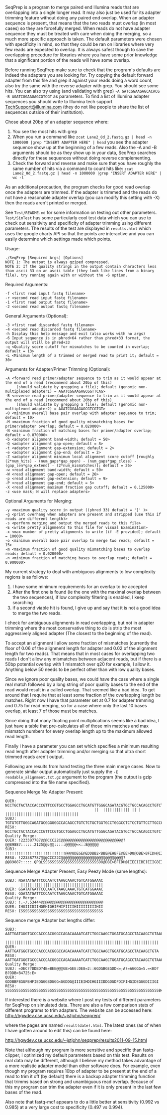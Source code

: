 SeqPrep is a program to merge paired end Illumina reads that are overlapping into a single longer read. It may also just be used for its adapter trimming feature without doing any paired end overlap. When an adapter sequence is present, that means that the two reads must overlap (in most cases) so they are forcefully merged. When reads do not have adapter sequence they must be treated with care when doing the merging, so a much more specific approach is taken. The default parameters were chosen with specificity in mind, so that they could be ran on libraries where very few reads are expected to overlap. It is always safest though to save the overlapping procedure for libraries where you have some prior knowledge that a significant portion of the reads will have some overlap. 

Before running SeqPrep make sure to check that the program's defaults are indeed the adapters you are looking for. Try copying the default forward adapter from this file and grep it against your reads doing a word count, also try the same with the reverse adapter with grep. You should see some hits. You can also try using (and validating with grep) `-A GATCGGAAGAGCACACG -B AGATCGGAAGAGCGTCGT` as parameters. To find a list of Illumina adapter sequences you should write to Illumina tech support TechSupport@illumina.com (they do not like people to share the list of sequences outside of their institution).

Chose about 20bp of an adapter sequence where:

1.    You see the most hits with grep
2.    When you run a command like `zcat Lane2_0d_2.fastq.gz | head -n 1000000 |grep "INSERT ADAPTER HERE" | head` you see the adapter sequence show up at the beginning of a few reads. Also the -A and -B arguments should be as they show up in your data, SeqPrep searches directly for these sequences without doing reverse complementing.
3.    Check the forward and reverse and make sure that you have roughly the same number of hits via a command to count hits like: `zcat Lane2_0d_2.fastq.gz | head -n 1000000 |grep "INSERT ADAPTER HERE" | wc -l`

As an additional precaution, the program checks for good read overlap once the adapters are trimmed. If the adapter is trimmed and the reads do not have a reasonable adapter overlap (you can modify this setting with -X) then the reads aren't printed or merged. 

See `Test/README.md` for some information on testing out other parameters. `Test/SimTest` has some particularly cool test data which you can use to check out sensitivity and specificity of adapter trimming using different parameters. The results of the test are displayed in `results.html` which uses the google charts API so that the points are interactive and you can easily determine which settings made which points.


Usage:
    
    ./SeqPrep [Required Args] [Options]
    NOTE 1: The output is always gziped compressed.
    NOTE 2: If the quality strings in the output contain characters less than ascii 33 on an ascii table (they look like lines from a binary file), try running again with or without the -6 option.

Required Arguments:

	-f <first read input fastq filename>
	-r <second read input fastq filename>
	-1 <first read output fastq filename>
	-2 <second read output fastq filename>

General Arguments (Optional):

	-3 <first read discarded fastq filename>
	-4 <second read discarded fastq filename>
	-h Display this help message and exit (also works with no args) 
	-6 Input sequence is in phred+64 rather than phred+33 format, the output will still be phred+33 
	-q <Quality score cutoff for mismatches to be counted in overlap; default = 13>
	-L <Minimum length of a trimmed or merged read to print it; default = 30>

Arguments for Adapter/Primer Trimming (Optional):

	-A <forward read primer/adapter sequence to trim as it would appear at the end of a read (recommend about 20bp of this)
		 (should validate by grepping a file); default (genomic non-multiplexed adapter1) = AGATCGGAAGAGCGGTTCAG>
	-B <reverse read primer/adapter sequence to trim as it would appear at the end of a read (recommend about 20bp of this)
		 (should validate by grepping a file); default (genomic non-multiplexed adapter2) = AGATCGGAAGAGCGTCGTGT>
	-O <minimum overall base pair overlap with adapter sequence to trim; default = 10>
	-M <maximum fraction of good quality mismatching bases for primer/adapter overlap; default = 0.020000>
	-N <minimum fraction of matching bases for primer/adapter overlap; default = 0.870000>
	-b <adapter alignment band-width; default = 50>
	-Q <adapter alignment gap-open; default = 8>
	-t <adapter alignment gap-extension; default = 2>
	-e <adapter alignment gap-end; default = 2>
	-Z <adapter alignment minimum local alignment score cutoff [roughly (2*num_hits) - (num_gaps*gap_open) - (num_gaps*gap_close) - (gap_len*gap_extend) - (2*num_mismatches)]; default = 26>
	-w <read alignment band-width; default = 50>
	-W <read alignment gap-open; default = 26>
	-p <read alignment gap-extension; default = 9>
	-P <read alignment gap-end; default = 5>
	-X <read alignment maximum fraction gap cutoff; default = 0.125000>
	-z <use mask; N will replace adapters>

Optional Arguments for Merging:

	-y <maximum quality score in output ((phred 33) default = ']' )>
	-g <print overhang when adapters are present and stripped (use this if reads are different length)>
	-s <perform merging and output the merged reads to this file>
	-E <write pretty alignments to this file for visual Examination>
	-x <max number of pretty alignments to write (if -E provided); default = 10000>
	-o <minimum overall base pair overlap to merge two reads; default = 15>
	-m <maximum fraction of good quality mismatching bases to overlap reads; default = 0.020000>
	-n <minimum fraction of matching bases to overlap reads; default = 0.900000>



My current strategy to deal with ambiguous alignments to low complexity regions is as follows:

1. I have some minimum requirements for an overlap to be accepted
2. After the first one is found (ie the one with the maximal overlap between the two sequences), if low complexity filtering is enabled, I keep searching
3. if a second viable hit is found, I give up and say that it is not a good idea to merge the two reads.

I check for ambiguous alignments in read overlapping, but not in adapter trimming where the most conservative thing to do is strip the most aggressively aligned adapter (The closest to the beginning of the read).

To accept an alignment I allow some fraction of mismatches (currently the floor of 0.06 of the alignment length for adapter and 0.02 of the alignment length for two reads). That means that in most cases for overlapping two reads I don't allow any mismatches between adjacent reads, but if there is a 50bp potential overlap with 1 mismatch over q20 for example, I allow it. Anything below 50 needs to be perfect other than with low quality bases.

Since we ignore poor quality bases, we could have the case where a single real match followed by a long string of poor quality bases to the end of the read would result in a called overlap. That seemed like a bad idea. To get around that I require that at least some fraction of the overlapping length be matches. Right now I have that parameter set at 0.7 for adapter trimming and 0.75 for read merging, so for a case where only the last 10 bases overlap, at least 7 of those must be matches. 

Since doing that many floating point multiplications seems like a bad idea, I just have a table that pre-calculates all of those min matches and max mismatch numbers for every overlap length up to the maximum allowed read length.

Finally I have a parameter you can set which specifies a minimum resulting read length after adapter trimming and/or merging so that ultra short trimmed reads aren't output.

Following are results from hand testing the three main merge cases. Now to generate similar output automatically just supply the `-E readable_alignment.txt.gz` argument to the program (the output is gzip compressed into the file name specified). 


Sequence Merge No Adapter Present:

    QUER: NCCTGCTACTACCACCCGTTCCGTGCCTGGAGCCTGCATGTTGGGCAGATACGTGCTGCCACAGCCTGTCTCTGCTGGTGCCTGGGCCTC
                                            ||  |||||||||||| || |  |||||||||||||||||||||||||||||||||
    SUBJ:                                   TGTGTGTTGGGCAGATGCGGGGGGCCACAGCCTGTCTCTGCTGGTGCCTGGGCCTCTCCTGTTCCTTGCCCACGTCTCCGTCTCCTGTTG
    RESU: NCCTGCTACTACCACCCGTTCCGTGCCTGGAGCCTGCATGTTGGGCAGATACGTGCTGCCACAGCCTGTCTCTGCTGGTGCCTGGGCCTCTCCTGTTCCTTGCCCACGTCTCCGTCTCCTGTTG
    Quality Merge:
    QUER: !223387787@@@CCC22C@@@@@@@@@@@@@@@@@@@@@@@@@@@@?@@89887:::::.2125@@:@@:::::@@@@@<<::8@@@@@
    SUBJ:                                   !!!!!!!!!!!!!!!!!!!!!!!!!!!@@@8DEGE@EDDBB2<BBE@EHBFE@EE>D8@DBE>BFIDH@IIEEIIBEIEIIGBIIGIFII
    RESU: !223387787@@@CCC22C@@@@@@@@@@@@@@@@@@@@@@@@@@@@?@@89887:::::.QPQLSSSSSSSSSSQSSSSSSSSSSSSSSD8@DBE>BFIDH@IIEEIIBEIEIIGBIIGIFII


Sequence Merge Adapter Present, Easy Peezy Mode (same lengths):

    SUBJ: NGATATGATTCCCAATCTAAGCAAACTGTCATGGAAAC
           |||||||||||||||||||||||||||||||||||||
    QUER: GGATATGATTCCCAATCTAAGCAAACTGTCATGGAAAC
    RESU: GGATATGATTCCCAATCTAAGCAAACTGTCATGGAAAC
    Quality Merge:
    SUBJ: !.-/.53444@@@@@@@@@@@@@@@@@@@@@@@@@@@@
    QUER: IHGIIIDIIHGEHIGHIFHIFIIIIHIIIIIIIIIHII
    RESU: ISSSSSSSSSSSSSSSSSSSSSSSSSSSSSSSSSSSSS


Sequence merge Adapter but lengths differ:

    SUBJ: AATTGATGGGTGCCCACCCACGGGCCAGACAAAATCATCTGGCAAGCTGGATGCAGCCTACAAGCTGTAAGATTGGA
          |||||||||||||||||||||||||||||||||||||||||||||||||||||||||||||||||||||
    QUER: AATTGATGGGTGCCCACCCACGGGCCAGACAAAATCATCTGGCAAGCTGGATGCAGCCTACAAGCTGTA
    RESU: AATTGATGGGTGCCCACCCACGGGCCAGACAAAATCATCTGGCAAGCTGGATGCAGCCTACAAGCTGTAAGATTGGA
    Quality Merge:
    SUBJ: =DEC??DDBD?4B=BEE@@@GB>GEE:DE8=2::6GDGBGEGDD<=;A?=AGGGG=5.=<BD?B?DDB>B4725:E>
    QUER: GDDBBFBGGFBHFIEDGGGBDGGG<GGDDG@IIIEIHDIHGIIIDDGDGDFDIFIHGIDEGGGDIIIGI
    RESU: SSSSSSSSSSSSSSSSSSSSSSSSSSSSSSSSSSSSSSSSSSSSSSSSSSSSSSSSSSSSSSSSSSSSSB4725:E>


If interested there is a website where I post my tests of different parameters for SeqPrep on simulated data. There are also a few comparison stats of different programs to trim adapters. The website can be accessed here:
http://hgwdev.cse.ucsc.edu/~jstjohn/seqprep/

where the pages are named `result(date).html`. The latest ones (as of when I have gotten around to edit this) can be found here:

http://hgwdev.cse.ucsc.edu/~jstjohn/seqprep/results2011-09-15.html

Note that although my program is more sensitive and specific than fastq-clipper, I optimized my default parameters based on this test. Results on real data may be
different, although I believe my method takes advantage of a more realistic adapter model than other software does. For example, even though my program requires
10bp of adapter to be present at the end of a read to trim it off (by default) there is a backup adapter trimming function that trimms based on strong and
unambiguous read overlap. Because of this my program can trim the adapter even if it is only present in the last few bases of the read.

Also note that fastq-mcf appears to do a little better at sensitivity (0.992 vs 0.985) at a very large cost to specificity (0.497 vs 0.994).
